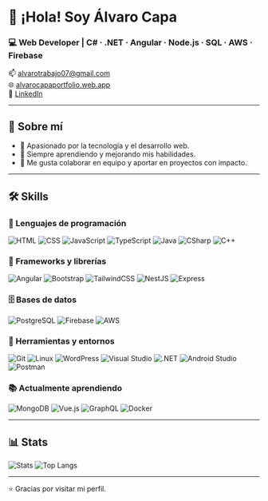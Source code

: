# 👋 ¡Hola! Soy Álvaro Capa

### 💻 Web Developer | C# · .NET · Angular · Node.js · SQL · AWS · Firebase

📫 [alvarotrabajo07@gmail.com](mailto:alvarotrabajo07@gmail.com)  
🌐 [alvarocapaportfolio.web.app](https://alvarocapaportfolio.web.app/)  
🔗 [LinkedIn](https://www.linkedin.com/in/alvaro-capa/)

---

## 🧠 Sobre mí

- 🎯 Apasionado por la tecnología y el desarrollo web.
- 🚀 Siempre aprendiendo y mejorando mis habilidades.
- 🤝 Me gusta colaborar en equipo y aportar en proyectos con impacto.

---

## 🛠️ Skills

### 🧾 Lenguajes de programación
![HTML](https://img.shields.io/badge/HTML5-E34F26?logo=html5&logoColor=white)
![CSS](https://img.shields.io/badge/CSS3-1572B6?logo=css3&logoColor=white)
![JavaScript](https://img.shields.io/badge/JavaScript-F7DF1E?logo=javascript&logoColor=black)
![TypeScript](https://img.shields.io/badge/TypeScript-3178C6?logo=typescript&logoColor=white)
![Java](https://img.shields.io/badge/Java-007396?logo=java&logoColor=white)
![CSharp](https://img.shields.io/badge/C%23-239120?logo=c-sharp&logoColor=white)
![C++](https://img.shields.io/badge/C++-00599C?logo=c%2B%2B&logoColor=white)

### 🚧 Frameworks y librerías
![Angular](https://img.shields.io/badge/Angular-DD0031?logo=angular&logoColor=white)
![Bootstrap](https://img.shields.io/badge/Bootstrap-7952B3?logo=bootstrap&logoColor=white)
![TailwindCSS](https://img.shields.io/badge/Tailwind-06B6D4?logo=tailwindcss&logoColor=white)
![NestJS](https://img.shields.io/badge/NestJS-E0234E?logo=nestjs&logoColor=white)
![Express](https://img.shields.io/badge/Express-000000?logo=express&logoColor=white)

### 🗄️ Bases de datos
![PostgreSQL](https://img.shields.io/badge/PostgreSQL-336791?logo=postgresql&logoColor=white)
![Firebase](https://img.shields.io/badge/Firebase-FFCA28?logo=firebase&logoColor=black)
![AWS](https://img.shields.io/badge/AWS-232F3E?logo=amazonaws&logoColor=white)

### 🧰 Herramientas y entornos
![Git](https://img.shields.io/badge/Git-F05032?logo=git&logoColor=white)
![Linux](https://img.shields.io/badge/Linux-FCC624?logo=linux&logoColor=black)
![WordPress](https://img.shields.io/badge/WordPress-21759B?logo=wordpress&logoColor=white)
![Visual Studio](https://img.shields.io/badge/VS-5C2D91?logo=visual-studio&logoColor=white)
![.NET](https://img.shields.io/badge/.NET-512BD4?logo=dotnet&logoColor=white)
![Android Studio](https://img.shields.io/badge/Android%20Studio-3DDC84?logo=android-studio&logoColor=white)
![Postman](https://img.shields.io/badge/Postman-FF6C37?logo=postman&logoColor=white)

### 📚 Actualmente aprendiendo
![MongoDB](https://img.shields.io/badge/MongoDB-47A248?logo=mongodb&logoColor=white)
![Vue.js](https://img.shields.io/badge/Vue.js-4FC08D?logo=vue.js&logoColor=white)
![GraphQL](https://img.shields.io/badge/GraphQL-E10098?logo=graphql&logoColor=white)
![Docker](https://img.shields.io/badge/Docker-2496ED?logo=docker&logoColor=white)

---

## 📊 Stats

![Stats](https://github-readme-stats.vercel.app/api?username=AlvaroC07&show_icons=true&theme=github_dark)
![Top Langs](https://github-readme-stats.vercel.app/api/top-langs/?username=AlvaroC07&layout=compact&theme=github_dark)

---

⭐ Gracias por visitar mi perfil.

